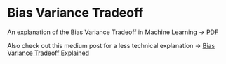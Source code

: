 # Bias Variance Tradeoff
An explanation of the Bias Variance Tradeoff in Machine Learning → [PDF](Bias_Variance_Tradeoff.pdf)

Also check out this medium post for a less technical explanation → [Bias Variance Tradeoff Explained](https://blog.insightdatascience.com/bias-variance-tradeoff-explained-fa2bc28174c4)
